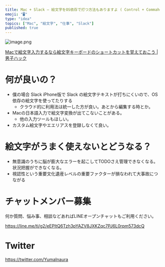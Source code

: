 ```yaml
---
title: Mac + Slack – 絵文字をOS依存で打つ方法もありますよ ( Control + Commahd + Space )
emoji: "🖥"
type: "idea"
topics: ["Mac", "絵文字", "仕事", "Slack"]
published: true
---
```



![image.png](https://qiita-image-store.s3.amazonaws.com/0/89618/ef4ff7bb-4e90-fe7f-6997-def146141cc4.png)

[Macで絵文字入力するなら絵文字キーボードのショートカットを覚えておこう | 男子ハック](https://www.danshihack.com/2016/05/21/junp/mac-keyboard-emoji.html)

# 何が良いの？

- 僕の場合 Slack iPhone版で Slack の絵文字テキストが打ちにくいので、OS依存の絵文字を使ってたりする
  - クラウド的に利用法は統一した方が良い。あとから編集する時とか。
- Macの日本語入力で絵文字変換が出てこないことがある。
  - 他の入力ツールもほしい。
- カスタム絵文字やエエリアスを登録しなくて良い。

# 絵文字がうまく使えないとどうなる？

- 無意識のうちに脳が膨大なエラーを起こしてTODOさえ管理できなくなる。状況把握ができなくなる。
- 視認性という重要文化遺産レベルの重要ファクターが損なわれて大事故につながる








<!-- Update From Qiita API -->

# チャットメンバー募集


何か質問、悩み事、相談などあればLINEオープンチャットもご利用ください。

https://line.me/ti/g2/eEPltQ6Tzh3pYAZV8JXKZqc7PJ6L0rpm573dcQ





# Twitter


https://twitter.com/YumaInaura


<!-- Update From Qiita API -->


